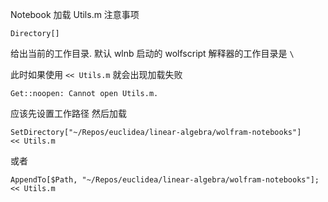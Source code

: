 Notebook 加载 Utils.m 注意事项

```
Directory[]
```

给出当前的工作目录.
默认 wlnb 启动的 wolfscript 解释器的工作目录是 `\`

此时如果使用 `<< Utils.m` 就会出现加载失败

```
Get::noopen: Cannot open Utils.m.
```

应该先设置工作路径 然后加载

```
SetDirectory["~/Repos/euclidea/linear-algebra/wolfram-notebooks"]
<< Utils.m
```

或者

```
AppendTo[$Path, "~/Repos/euclidea/linear-algebra/wolfram-notebooks"];
<< Utils.m
```
